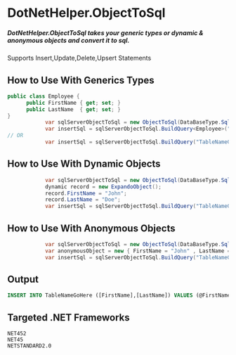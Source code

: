 # DotNetHelper.ObjectToSql

##### DotNetHelper.ObjectToSql takes your generic types or dynamic & anonymous objects and convert it to sql. 

Supports Insert,Update,Delete,Upsert Statements



## How to Use With Generics Types
```csharp
public class Employee {
      public FirstName { get; set; }
      public LastName  { get; set; }
}
            var sqlServerObjectToSql = new ObjectToSql(DataBaseType.SqlServer);
            var insertSql = sqlServerObjectToSql.BuildQuery<Employee>("TableNameGoesHere", ActionType.Insert);
// OR 
            var insertSql = sqlServerObjectToSql.BuildQuery("TableNameGoesHere", ActionType.Insert);
```

## How to Use With Dynamic Objects
```csharp
            var sqlServerObjectToSql = new ObjectToSql(DataBaseType.SqlServer);
            dynamic record = new ExpandoObject();
            record.FirstName = "John";
            record.LastName = "Doe";
            var insertSql = sqlServerObjectToSql.BuildQuery("TableNameGoesHere", ActionType.Insert,record,null);
```


## How to Use With Anonymous Objects
```csharp
            var sqlServerObjectToSql = new ObjectToSql(DataBaseType.SqlServer);
            var anonymousObject = new { FirstName = "John" , LastName = "Doe"}
            var insertSql = sqlServerObjectToSql.BuildQuery("TableNameGoesHere", ActionType.Insert,anonymousObject,null);
```
## Output
```sql
INSERT INTO TableNameGoHere ([FirstName],[LastName]) VALUES (@FirstName,@LastName)
```


## Targeted .NET Frameworks
    NET452
    NET45
    NETSTANDARD2.0

